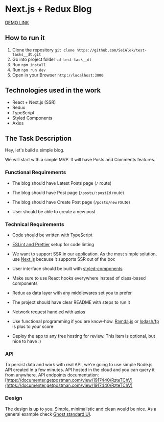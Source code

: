 # Next.js + Redux Blog

[DEMO LINK](https://test-blog-theta.now.sh/)

## How  to run it

 1. Clone the repository `git clone https://github.com/SeiAlek/test-tasks__dt.git`
 2. Go into project folder `cd test-task__dt`
 3. Run `npm install`
 4. Run `npm run dev` 
 5. Open in your Browser `http://localhost:3000`

## Technologies used in the work

- React + Next.js (SSR)
- Redux
- TypeScript
- Styled Components
- Axios


## The Task Description

Hey, let's build a simple blog.

We will start with a simple MVP. It will have Posts and Comments features.

  

### **Functional Requirements**

  

- The blog should have Latest Posts page (`/` route)

- The blog should have Post page (`/posts/:postId` route)

- The blog should have Create Post page (`/posts/new` route)

- User should be able to create a new post

  

### **Technical Requirements**

  

- Code should be written with TypeScript

-  [ESLint and Prettier](https://dev.to/robertcoopercode/using-eslint-and-prettier-in-a-typescript-project-53jb) setup for code linting

- We want to support SSR in our application. As the most simple solution, use [Next.js](https://nextjs.org/) because it supports SSR out of the box

- User interface should be built with [styled-components](https://www.styled-components.com/)

- Make sure to use React hooks everywhere instead of class-based components

- Redux as data layer with any middlewares set you to prefer

- The project should have clear README with steps to run it

- Network request handled with [axios](https://github.com/axios/axios)

- Use functional programming if you are know-how. [Ramda.js](http://ramdajs.com/) or [lodash/fp](https://github.com/lodash/lodash/wiki/FP-Guide) is plus to your score

- Deploy the app to any free hosting for review. This item is optional, but nice to have :)

  

### **API**

  

To persist data and work with real API, we're going to use simple Node.js API created in a few minutes. API hosted in the cloud and you can query it from anywhere. API endpoints documentation: [https://documenter.getpostman.com/view/1917440/RzteTChV](https://documenter.getpostman.com/view/1917440/RzteTChV)

  

### **Design**

  

The design is up to you. Simple, minimalistic and clean would be nice. As a general example check [Ghost standard UI](https://blog.ghost.org/).
